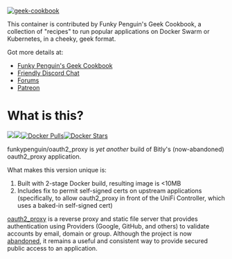 [cookbookurl]: https://geek-cookbook.funkypenguin.co.nz
[kitchenurl]: https://discourse.kitchen.funkypenguin.co.nz
[discordurl]: http://chat.funkypenguin.co.nz
[patreonurl]: https://patreon.com/funkypenguin
[appurl]: https://github.com/bitly/oauth2_proxy
[hub]: https://hub.docker.com/r/funkypenguin/oauth2_proxy/

[![geek-cookbook](https://raw.githubusercontent.com/funkypenguin/www.funkypenguin.co.nz/master/images/apple-icon-60x60.png)][cookbookurl]

This container is contributed by Funky Penguin's Geek Cookbook, a collection of "recipes" to run popular applications
on Docker Swarm or Kubernetes, in a cheeky, geek format.

Got more details at:
* [Funky Penguin's Geek Cookbook][cookbookurl]
* [Friendly Discord Chat][discordurl]
* [Forums][kitchenurl]
* [Patreon][patreonurl]

# What is this?

[![](https://images.microbadger.com/badges/version/funkypenguin/oauth2_proxy.svg)](https://microbadger.com/images/funkypenguin/oauth2_proxy "Get your own version badge on microbadger.com")[![](https://images.microbadger.com/badges/image/funkypenguin/oauth2_proxy.svg)](https://microbadger.com/images/funkypenguin/oauth2_proxy "Get your own image badge on microbadger.com")[![Docker Pulls](https://img.shields.io/docker/pulls/funkypenguin/oauth2_proxy.svg)][hub][![Docker Stars](https://img.shields.io/docker/stars/funkypenguin/oauth2_proxy.svg)][hub]

funkypenguin/oauth2_proxy is _yet another_ build of Bitly's (now-abandoned) oauth2_proxy application.

What makes this version unique is:

1. Built with 2-stage Docker build, resulting image is <10MB
2. Includes fix to permit self-signed certs on upstream applications (specifically, to allow oauth2_proxy in front of the UniFi Controller, which uses a baked-in self-signed cert)

[oauth2_proxy][appurl] is a reverse proxy and static file server that provides authentication using Providers (Google, GitHub, and others) to validate accounts by email, domain or group. Although the project is now [abandoned](https://github.com/bitly/oauth2_proxy/issues/628#issuecomment-417121636), it remains a useful and consistent way to provide secured public access to an application. 

